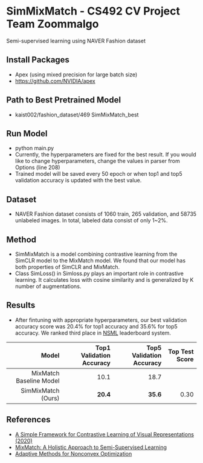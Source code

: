 # SimMixMatch - CS492 CV Project Team Zoommalgo
Semi-supervised learning using NAVER Fashion dataset

## Install Packages
* Apex (using mixed precision for large batch size)
* https://github.com/NVIDIA/apex 

## Path to Best Pretrained Model
* kaist002/fashion_dataset/469 SimMixMatch_best

## Run Model
* python main.py
* Currently, the hyperparameters are fixed for the best result. If you would like to change hyperparameters, change the values in parser from Options (line 208)
* Trained model will be saved every 50 epoch or when top1 and top5 validation accuracy is updated with the best value.

## Dataset 
* NAVER Fashion dataset consists of 1060 train, 265 validation, and 58735 unlabeled images. In total, labeled data consist of only 1~2%.

## Method
* SimMixMatch is a model combining contrastive learning from the SimCLR model to the MixMatch model. We found that our model has both properties of SimCLR and MixMatch.
* Class SimLoss() in Simloss.py plays an important role in contrastive learning. It calculates loss with cosine similarity and is generalized by K number of augmentations.

## Results
* After fintuning with appropriate hyperparameters, our best validation accuracy score was 20.4% for top1 accuracy and 35.6% for top5 accuracy. We ranked third place in <a href= "https://ai.nsml.navercorp.com/">NSML</a> leaderboard system.


| Model                   | Top1 Validation Accuracy | Top5 Validation Accuracy | Top Test Score |
| -----------------------:| ------------------------:| ------------------------:| --------------:|
| MixMatch Baseline Model | 10.1                     | 18.7                     |                |
| SimMixMatch (Ours)      | **20.4**                 | **35.6**                 | 0.30           |

## References
* <a href = "https://arxiv.org/abs/2002.05709">A Simple Framework for Contrastive Learning of Visual Representations (2020)</a>
* <a href = "https://arxiv.org/abs/1905.02249">MixMatch: A Holistic Approach to Semi-Supervised Learning</a>
* <a href = "https://papers.nips.cc/paper/8186-adaptive-methods-for-nonconvex-optimization">Adaptive Methods for Nonconvex Optimization</a>
